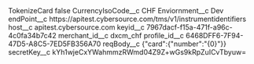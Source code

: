 <?xml version="1.0" encoding="UTF-8"?>
<CustomMetadata xmlns="http://soap.sforce.com/2006/04/metadata" xmlns:xsi="http://www.w3.org/2001/XMLSchema-instance" xmlns:xsd="http://www.w3.org/2001/XMLSchema">
    <label>TokenizeCard</label>
    <protected>false</protected>
    <values>
        <field>CurrencyIsoCode__c</field>
        <value xsi:type="xsd:string">CHF</value>
    </values>
    <values>
        <field>Enviornment__c</field>
        <value xsi:type="xsd:string">Dev</value>
    </values>
    <values>
        <field>endPoint__c</field>
        <value xsi:type="xsd:string">https://apitest.cybersource.com/tms/v1/instrumentidentifiers</value>
    </values>
    <values>
        <field>host__c</field>
        <value xsi:type="xsd:string">apitest.cybersource.com</value>
    </values>
    <values>
        <field>keyid__c</field>
        <value xsi:type="xsd:string">7967dacf-f15a-471f-a96c-4c0fa34b7c42</value>
    </values>
    <values>
        <field>merchant_id__c</field>
        <value xsi:type="xsd:string">dxcm_chf</value>
    </values>
    <values>
        <field>profile_id__c</field>
        <value xsi:type="xsd:string">6468DFF6-7F94-47D5-A8C5-7ED5FB356A70</value>
    </values>
    <values>
        <field>reqBody__c</field>
        <value xsi:type="xsd:string">{&quot;card&quot;:{&quot;number&quot;:&quot;{0}&quot;}}</value>
    </values>
    <values>
        <field>secretKey__c</field>
        <value xsi:type="xsd:string">kYh1wjeCxYWahmmzRWmd04Z9Z+wGs9kRpZuICvTbyuw=</value>
    </values>
</CustomMetadata>

